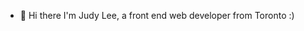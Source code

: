 - 👋 Hi there I'm Judy Lee, a front end web developer from Toronto :)
<!---
juds-lee/juds-lee is a ✨ special ✨ repository because its `README.md` (this file) appears on your GitHub profile.
You can click the Preview link to take a look at your changes.
--->
